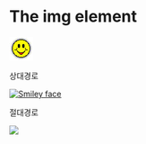<!DOCTYPE html>

<html>

<title>상대경로와 절대경로에 대한 이해</title>

<body>

 

<h1>The img element</h1>

  

<!--html파일과 같은 폴더 안에 있어야 이미지가 보여집니다. -->

<img src="smiley.gif" alt="Smiley face" width="42" height="42">

  

<p>상대경로</p>

  <a href="./smiley2.gif" download>
      <img src="./smiley2.gif" alt="Smiley face" width="42" height="42">
  </a>

 

<p>절대경로</p>

<!--github의 개인 URL로 테스트 해보세요 -->

 <img src="https://leehyeon-a.github.io/web1/smiley.gif">

 

 

</body>

</html>
